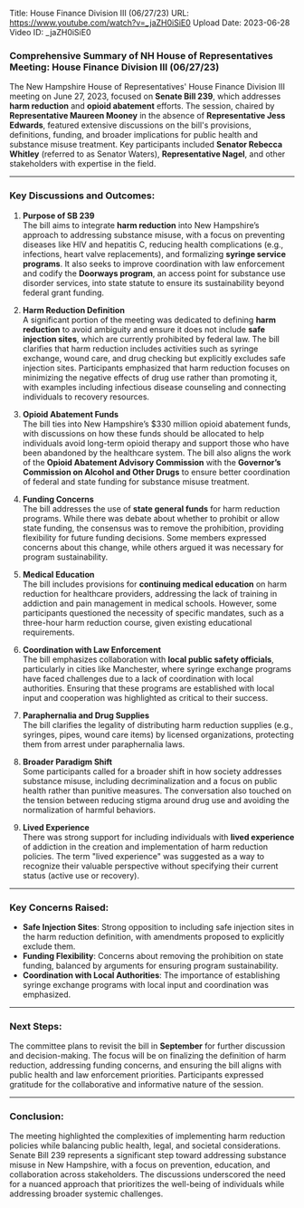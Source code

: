 Title: House Finance Division III (06/27/23)
URL: https://www.youtube.com/watch?v=_jaZH0iSiE0
Upload Date: 2023-06-28
Video ID: _jaZH0iSiE0

### Comprehensive Summary of NH House of Representatives Meeting: House Finance Division III (06/27/23)

The New Hampshire House of Representatives' House Finance Division III meeting on June 27, 2023, focused on **Senate Bill 239**, which addresses **harm reduction** and **opioid abatement** efforts. The session, chaired by **Representative Maureen Mooney** in the absence of **Representative Jess Edwards**, featured extensive discussions on the bill's provisions, definitions, funding, and broader implications for public health and substance misuse treatment. Key participants included **Senator Rebecca Whitley** (referred to as Senator Waters), **Representative Nagel**, and other stakeholders with expertise in the field.

---

### Key Discussions and Outcomes:

1. **Purpose of SB 239**  
   The bill aims to integrate **harm reduction** into New Hampshire’s approach to addressing substance misuse, with a focus on preventing diseases like HIV and hepatitis C, reducing health complications (e.g., infections, heart valve replacements), and formalizing **syringe service programs**. It also seeks to improve coordination with law enforcement and codify the **Doorways program**, an access point for substance use disorder services, into state statute to ensure its sustainability beyond federal grant funding.

2. **Harm Reduction Definition**  
   A significant portion of the meeting was dedicated to defining **harm reduction** to avoid ambiguity and ensure it does not include **safe injection sites**, which are currently prohibited by federal law. The bill clarifies that harm reduction includes activities such as syringe exchange, wound care, and drug checking but explicitly excludes safe injection sites. Participants emphasized that harm reduction focuses on minimizing the negative effects of drug use rather than promoting it, with examples including infectious disease counseling and connecting individuals to recovery resources.

3. **Opioid Abatement Funds**  
   The bill ties into New Hampshire’s $330 million opioid abatement funds, with discussions on how these funds should be allocated to help individuals avoid long-term opioid therapy and support those who have been abandoned by the healthcare system. The bill also aligns the work of the **Opioid Abatement Advisory Commission** with the **Governor’s Commission on Alcohol and Other Drugs** to ensure better coordination of federal and state funding for substance misuse treatment.

4. **Funding Concerns**  
   The bill addresses the use of **state general funds** for harm reduction programs. While there was debate about whether to prohibit or allow state funding, the consensus was to remove the prohibition, providing flexibility for future funding decisions. Some members expressed concerns about this change, while others argued it was necessary for program sustainability.

5. **Medical Education**  
   The bill includes provisions for **continuing medical education** on harm reduction for healthcare providers, addressing the lack of training in addiction and pain management in medical schools. However, some participants questioned the necessity of specific mandates, such as a three-hour harm reduction course, given existing educational requirements.

6. **Coordination with Law Enforcement**  
   The bill emphasizes collaboration with **local public safety officials**, particularly in cities like Manchester, where syringe exchange programs have faced challenges due to a lack of coordination with local authorities. Ensuring that these programs are established with local input and cooperation was highlighted as critical to their success.

7. **Paraphernalia and Drug Supplies**  
   The bill clarifies the legality of distributing harm reduction supplies (e.g., syringes, pipes, wound care items) by licensed organizations, protecting them from arrest under paraphernalia laws.

8. **Broader Paradigm Shift**  
   Some participants called for a broader shift in how society addresses substance misuse, including decriminalization and a focus on public health rather than punitive measures. The conversation also touched on the tension between reducing stigma around drug use and avoiding the normalization of harmful behaviors.

9. **Lived Experience**  
   There was strong support for including individuals with **lived experience** of addiction in the creation and implementation of harm reduction policies. The term "lived experience" was suggested as a way to recognize their valuable perspective without specifying their current status (active use or recovery).

---

### Key Concerns Raised:
- **Safe Injection Sites**: Strong opposition to including safe injection sites in the harm reduction definition, with amendments proposed to explicitly exclude them.  
- **Funding Flexibility**: Concerns about removing the prohibition on state funding, balanced by arguments for ensuring program sustainability.  
- **Coordination with Local Authorities**: The importance of establishing syringe exchange programs with local input and coordination was emphasized.  

---

### Next Steps:  
The committee plans to revisit the bill in **September** for further discussion and decision-making. The focus will be on finalizing the definition of harm reduction, addressing funding concerns, and ensuring the bill aligns with public health and law enforcement priorities. Participants expressed gratitude for the collaborative and informative nature of the session.  

---

### Conclusion:  
The meeting highlighted the complexities of implementing harm reduction policies while balancing public health, legal, and societal considerations. Senate Bill 239 represents a significant step toward addressing substance misuse in New Hampshire, with a focus on prevention, education, and collaboration across stakeholders. The discussions underscored the need for a nuanced approach that prioritizes the well-being of individuals while addressing broader systemic challenges.